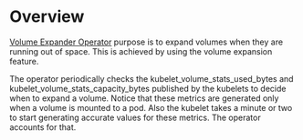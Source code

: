 # Overview

[Volume Expander Operator](https://github.com/redhat-cop/volume-expander-operator) purpose is to expand volumes when they are running out of space. This is achieved by using the volume expansion feature.

The operator periodically checks the kubelet_volume_stats_used_bytes and kubelet_volume_stats_capacity_bytes published by the kubelets to decide when to expand a volume. Notice that these metrics are generated only when a volume is mounted to a pod. Also the kubelet takes a minute or two to start generating accurate values for these metrics. The operator accounts for that.
